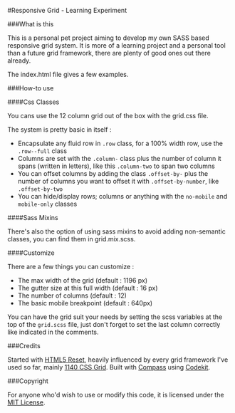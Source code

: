 #Responsive Grid - Learning Experiment

###What is this

This is a personal pet project aiming to develop my own SASS based responsive grid system. It is more of a learning project and a personal tool than a future grid framework, there are plenty of good ones out there already.

The index.html file gives  a few examples.

###How-to use

####Css Classes

You cans use the 12 column grid out of the box with the grid.css file.

The system is pretty basic in itself :

+	Encapsulate any fluid row in `.row` class, for a 100% width row, use the `.row--full` class
+	Columns are set with the `.column-` class plus the number of column it spans (written in letters), like this `.column-two` to span two columns
+	You can offset columns by adding the class `.offset-by-` plus the number of columns you want to offset it with `.offset-by-number`, like `.offset-by-two`
+	You can hide/display rows; columns or anything with the `no-mobile` and `mobile-only` classes

####Sass Mixins

There's also the option of using sass mixins to avoid adding non-semantic classes, you can find them in grid.mix.scss.

####Customize

There are a few things you can customize :

+	The max width of the grid (default : 1196 px)
+	The gutter size at this full width (default : 16 px)
+	The number of columns (default : 12)
+	The basic mobile breakpoint (default : 640px)

You can have the grid suit your needs by setting the scss variables at the top of the `grid.scss` file, just don't forget to set the last column correctly like indicated in the comments.

###Credits

Started with [HTML5 Reset](http://html5reset.org), heavily influenced by every grid framework I've used so far, mainly [1140 CSS Grid](http://cssgrid.net).
Built with [Compass](http://compass-style.org) using [Codekit](http://incident57.com/codekit/).

###Copyright

For anyone who'd wish to use or modify this code, it is licensed under the [MIT License](http://mit-license.org).


